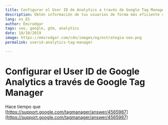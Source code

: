 ```yaml
---
title: Configurar el User ID de Analytics a través de Google Tag Manager
description: Obtén información de tus usuarios de forma más eficiente con la función User ID de Analytics
lang: es_ES
author: Emirodgar
tags: seo, google, gtm, analytics
date: 10/10/2019
image: https://emirodgar.com/cdn/images/og/estrategia-seo.png
permalink: userid-analytics-tag-manager

---
```


# Configurar el User ID de Google Analytics a través de Google Tag Manager

Hace tiempo que 
[https://support.google.com/tagmanager/answer/4565987](https://support.google.com/tagmanager/answer/4565987)
<!--stackedit_data:
eyJoaXN0b3J5IjpbLTE5NzEzNjI5ODVdfQ==
-->